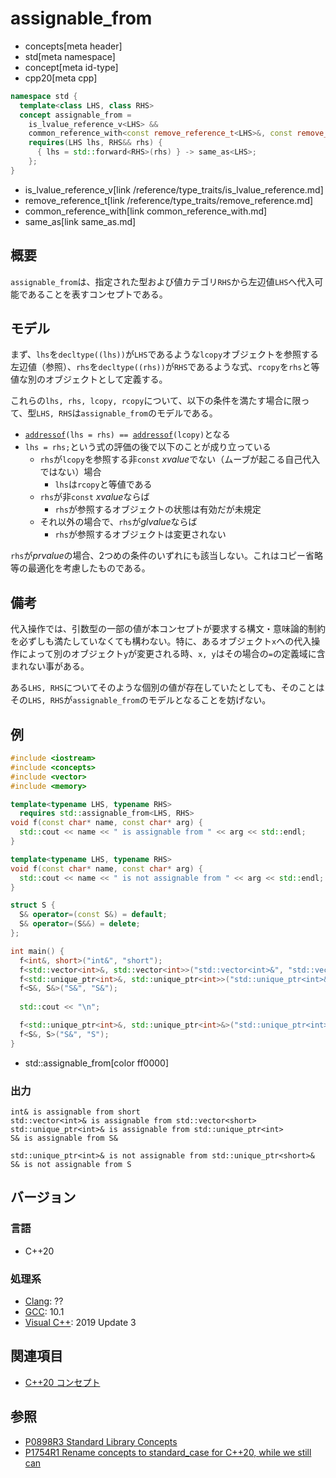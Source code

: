 # assignable_from
* concepts[meta header]
* std[meta namespace]
* concept[meta id-type]
* cpp20[meta cpp]

```cpp
namespace std {
  template<class LHS, class RHS>
  concept assignable_from =
    is_lvalue_reference_v<LHS> &&
    common_reference_with<const remove_reference_t<LHS>&, const remove_reference_t<RHS>&> &&
    requires(LHS lhs, RHS&& rhs) {
      { lhs = std::forward<RHS>(rhs) } -> same_as<LHS>;
    };
}
```
* is_lvalue_reference_v[link /reference/type_traits/is_lvalue_reference.md]
* remove_reference_t[link /reference/type_traits/remove_reference.md]
* common_reference_with[link common_reference_with.md]
* same_as[link same_as.md]

## 概要

`assignable_from`は、指定された型および値カテゴリ`RHS`から左辺値`LHS`へ代入可能であることを表すコンセプトである。

## モデル

まず、`lhs`を`decltype((lhs))`が`LHS`であるような`lcopy`オブジェクトを参照する左辺値（参照）、`rhs`を`decltype((rhs))`が`RHS`であるような式、`rcopy`を`rhs`と等値な別のオブジェクトとして定義する。

これらの`lhs, rhs, lcopy, rcopy`について、以下の条件を満たす場合に限って、型`LHS, RHS`は`assignable_from`のモデルである。

- [`addressof`](/reference/memory/addressof.md)`(lhs = rhs) == `[`addressof`](/reference/memory/addressof.md)`(lcopy)`となる
- `lhs = rhs;`という式の評価の後で以下のことが成り立っている
    - `rhs`が`lcopy`を参照する非`const` *xvalue*でない（ムーブが起こる自己代入ではない）場合
        - `lhs`は`rcopy`と等値である
    - `rhs`が非`const` *xvalue*ならば
        - `rhs`が参照するオブジェクトの状態は有効だが未規定
    - それ以外の場合で、`rhs`が*glvalue*ならば
        - `rhs`が参照するオブジェクトは変更されない

`rhs`が*prvalue*の場合、2つめの条件のいずれにも該当しない。これはコピー省略等の最適化を考慮したものである。

## 備考

代入操作では、引数型の一部の値が本コンセプトが要求する構文・意味論的制約を必ずしも満たしていなくても構わない。特に、あるオブジェクト`x`への代入操作によって別のオブジェクト`y`が変更される時、`x, y`はその場合の`=`の定義域に含まれない事がある。

ある`LHS, RHS`についてそのような個別の値が存在していたとしても、そのことはその`LHS, RHS`が`assignable_from`のモデルとなることを妨げない。

## 例

```cpp example
#include <iostream>
#include <concepts>
#include <vector>
#include <memory>

template<typename LHS, typename RHS>
  requires std::assignable_from<LHS, RHS>
void f(const char* name, const char* arg) {
  std::cout << name << " is assignable from " << arg << std::endl;
}

template<typename LHS, typename RHS>
void f(const char* name, const char* arg) {
  std::cout << name << " is not assignable from " << arg << std::endl;
}

struct S {
  S& operator=(const S&) = default;
  S& operator=(S&&) = delete;
};

int main() {
  f<int&, short>("int&", "short");
  f<std::vector<int>&, std::vector<int>>("std::vector<int>&", "std::vector<short>");
  f<std::unique_ptr<int>&, std::unique_ptr<int>>("std::unique_ptr<int>&", "std::unique_ptr<int>");
  f<S&, S&>("S&", "S&");
  
  std::cout << "\n";

  f<std::unique_ptr<int>&, std::unique_ptr<int>&>("std::unique_ptr<int>&", "std::unique_ptr<short>&");
  f<S&, S>("S&", "S");
}
```
* std::assignable_from[color ff0000]

### 出力
```
int& is assignable from short
std::vector<int>& is assignable from std::vector<short>
std::unique_ptr<int>& is assignable from std::unique_ptr<int>
S& is assignable from S&

std::unique_ptr<int>& is not assignable from std::unique_ptr<short>&
S& is not assignable from S
```

## バージョン
### 言語
- C++20

### 処理系
- [Clang](/implementation.md#clang): ??
- [GCC](/implementation.md#gcc): 10.1
- [Visual C++](/implementation.md#visual_cpp): 2019 Update 3

## 関連項目

- [C++20 コンセプト](/lang/cpp20/concepts.md)


## 参照
- [P0898R3 Standard Library Concepts](http://www.open-std.org/jtc1/sc22/wg21/docs/papers/2018/p0898r3.pdf)
- [P1754R1 Rename concepts to standard_case for C++20, while we still can](http://www.open-std.org/jtc1/sc22/wg21/docs/papers/2019/p1754r1.pdf)
